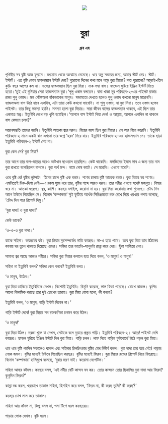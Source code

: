 <div align=center>
<img src=https://images.prothomalo.com/prothomalo-bangla/2021-01/1d75151c-eff9-4e9f-ac28-aebc4618d00f/palo_bangla_og.png />
<br><br>
<h1>বুরা</h1>
<h4>ধ্রুব এষ</h4>
<br><br>
</div>

পৃথিবীর সব বৃষ্টি আজ ফুরাবে। মধ্যরাত থেকে অঝোরে নেমেছে। ধরে অল্প সময়ের জন্য, আবার স্টার্ট নেয়। স্টার্ট। ইস্টার্ট। এত বৃষ্টি কোন হ্যান্ডলম্যান ইস্টার্ট দেয়? পুরোনো দিনের কথা মনে পড়ে বুরা মিয়ার? কত পুরোনো? আড়াই-তিন কুড়ি বছর আগের কম না। বাসের হ্যান্ডলম্যান ছিল বুরা মিয়া। নাক লম্বা বাস। হ্যান্ডেল ঘুরিয়ে ইঞ্জিন ইস্টার্ট দিতে হতো।‘তুই এই দুনিয়ার সেরা হ্যান্ডলম্যান বুরা।’পুলু ওস্তাদ বলতেন। বাবা খাজা নূর পরিবহন-২–এর পাইলট রাস্তার রাজা পুলু ওস্তাদ। মস্ত গোঁফঅলা হাঁকডাকের মানুষ। ষন্ডামতো দেখতে হলেও পুলু ওস্তাদ কখনো মানুষ মারেননি।হ্যান্ডলঅলা বাস উঠে যাবে একদিন, এটা তারা কেউ কখনো ভাবেনি। না পুলু ওস্তাদ, না বুরা মিয়া। তবে ওস্তাদ হলেন পাইলট। তার কিছু সমস্যা হয়নি। সমস্যা হলো বুরা মিয়ার। সারা জীবন বাসের হ্যান্ডলম্যান থাকবে, এই ছিল তার একমাত্র স্বপ্ন। ইতুবিবি দেখে বড় খুশি হয়েছিল।‘আপনে বাস ইস্টাট দিয়া দেন! ও আল্লাহ, আপনে একদিন না থাকলে বাস কেমনে চলব?’

সন্তানসন্ততি তাদের হয়নি। ইতুবিবি আতকা জ্বরে মরল। বিয়ের বয়স ছিল বুরা মিয়ার। সে আর বিয়ে করেনি। ইতুবিবি পরিবহন-২ নামে একটা বাস এখনো তার স্বপ্নে ‘হরন’ দিয়ে যায়। ইতুবিবি পরিবহন-২–এর হ্যান্ডলম্যান সে। তাকে ছাড়া ইতুবিবি পরিবহন-২ ইস্টার্ট নেয় না।

বুরা কেন সে? বুরা মিয়া?

তার আগে তার বাপ–মায়ের আরও আটখান ছাওয়াল হয়েছিল। কেউ থাকেনি। মসজিদের ইমাম সাব এ জন্য তার নাম বুরা রাখতে বলেছিলেন বাপকে। বুরা অর্থ মন্দ। নামে দোষ কাটে। সে মরেনি। এখনো মরেনি।

ওরে বৃষ্টি রে! বৃষ্টির লুটপাট। টিনের চালে বৃষ্টি এক রকম। শণের চালায় বৃষ্টি আরেক রকম। বুরা মিয়ার ঘর শণের। এমনিতেই দিক–দিশা নেই—এ রকম ঘুমে ধরে তার, বৃষ্টির শব্দে আরও ধরল। তার শরীর এখনো যথেষ্ট মজবুত। বিমার ধরে না। আতকা ধরেছে। জ্বর, কাশি। কয়ছর বলছিল, করোনা না হয়। বুরা মিয়া করোনার কথা শুনেছে। চৌদ্দ দিন আগে টাউনে গিয়েছিল সে। বিনোদ ‘কম্পান্ডার’ সুই ফুটিয়ে অর্ধেক সিরিঞ্জমতো রক্ত রেখে দিয়ে খরখরে গলায় বলেছে, ‘চৌদ্দ দিন পরে রিপোট দিমু।’

‘বুরা দাদা! ও বুরা দাদা!’

কেউ ডাকে?

‘ও-ও-ও বুরা দাদা।’

ডাকে সহিদা। কয়ছরের বউ। বুরা মিয়ার দূরসম্পর্কের নাতি কয়ছর। না-ও হতে পারে। তবে বুরা মিয়া তার উঠানের কানায় ঘর তুলে থাকতে দিয়েছে এদের। সহিদা তার ভাতটা–সালুনটা রান্না করে দেয়। হুঁকা সাজিয়ে দেয়।

সামান্য জ্বর আছে আজও শরীরে। সহিদা বুরা মিয়ার কপালে হাত দিয়ে বলল, ‘ও মানুষ! ও মানুষ!’

সহিদা না ইতুবিবি বলল? সহিদা কেন বলবে? ইতুবিবি বলত।

‘ও মানুষ, উঠেন।’

বুরা মিয়া তাকিয়ে ইতুবিবিকে দেখল। কিশোরী ইতুবিবি। বিনুনি করেছে, লাল ফিতা পরেছে। চোখে কাজল। কুপির আলো ঝিকমিক করছে তার দুই চোখের তারায়। বুরা মিয়া বোবা হলো, কী বলবে?

ইতুবিবি বলল, ‘ও মানুষ, গাড়ি ইস্টাট দিবেন না।’

গাড়ি ইস্টার্ট দেবে! বুরা মিয়ার সব রক্তকণিকা চনমন করে উঠল।

‘ও মানুষ!’

বুরা মিয়া উঠল। দরজা খুলে যা দেখল, সেটাকে বলে দুয়ারে প্রস্তুত গাড়ি। ইতুবিবি পরিবহন-২। আরে! পাইলট দেখি কয়ছর। হ্যান্ডল ঘুরিয়ে ইঞ্জিন ইস্টার্ট দিল বুরা মিয়া। গাড়ি চলল। লাফ দিয়ে গাড়ির ফুটবোর্ডে উঠে পড়ল বুরা মিয়া।

ধরে ধরে বৃষ্টি পরদিন সকালেও থাকল এবং সহিদার চিলচিৎকার বৃষ্টির মেঘ বিদীর্ণ করল। বুরা দাদা তার ঘরে নেই! পাড়ার লোক জমল। বৃষ্টির মধ্যেই টাউনে গিয়েছিল কয়ছর। বৃষ্টির মধ্যেই ফিরল। বুরা মিয়ার রক্তের রিপোর্ট নিয়ে ফিরেছে। বিনোদ ‘কম্পান্ডার’ হাসিমুখে বলেছে, ‘বুরার মরণ নাই। করোনা নেগেটিভ।’

সহিদা আবার কাঁদল। কয়ছর বলল, ‘এই নটীর বেটি কান্দন বন কর। তোর কান্দনে তোর ছিনালির বুরা দাদা আর ফিরব? কুনুদিন ফিরব?’

কান্না বন্ধ করল, খরচোখে তাকাল সহিদা, হিসহিস করে বলল, ‘ফিরব না, কী করছ তুমি? কী করছ?’

কয়ছর চোখ লাল করে তাকাল।

সহিদা আর কাঁদল না, কিছু বলল না, গলা টিপে ধরল কয়ছরের।

পাড়ার লোক দেখল। বৃষ্টি ধরল।
